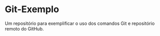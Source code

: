 # Git-Exemplo
Um repositório para exemplificar o uso dos comandos Git e repositório remoto do GitHub.
